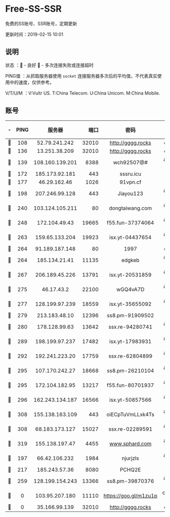# Free-SS-SSR

免费的SS账号、SSR账号，定期更新

更新时间：2019-02-15 10:01

## 说明

状态     ：🙂 - 良好 🙁 - 多次连接失败或连接超时

PING值   ：从抓取服务器使用 `socket` 连接服务器多次后的平均值，不代表真实使用中的速度，仅供参考。

V/T/U/M  ：V:Vultr US. T:China Telecom. U:China Unicom. M:China Mobile.

## 账号

|-|PING|服务器|端口|密码|加密方式|区域|V/T/U/M|
|:----:|:----:|:-----:|-----:|:----:|:----:|:----:|:----:|
|🙂|108|52.79.241.242|32010|http://gggg.rocks|chacha20|KR|8↑/9↑/8↑/7↑|
|🙂|136|13.251.38.209|32010|http://gggg.rocks|chacha20|SG|9↑/9↑/10↑/9↑|
|🙂|139|108.160.139.201|8388|wch92507@#|aes-256-cfb|JP|9↓/10↑/10↑/10↑|
|🙂|172|185.173.92.181|443|sssru.icu|rc4-md5|RU|10↑/10↑/10↑/10↑|
|🙂|177|46.29.162.46|1026|91vpn.cf|rc4-md5|RU|10↑/10↑/10↑/10↑|
|🙂|198|207.246.99.128|443|Jiayou123|aes-256-cfb|US|10↑/10↑/10↑/10↑|
|🙂|240|103.124.105.211|80|dongtaiwang.com|aes-256-cfb|US|10↑/10↑/10↑/10↑|
|🙂|248|172.104.49.43|19665|f55.fun-37374064|aes-256-cfb|SG|10↑/10↑/10↑/10↑|
|🙂|263|159.65.133.204|19923|isx.yt-04437654|aes-256-cfb|SG|9↑/9↑/9↑/9↑|
|🙂|264|91.189.187.148|80|1997|chacha20|US|10↑/10↑/10↑/10↑|
|🙂|264|185.134.21.41|11135|edgkeb|aes-256-cfb|GB|10↑/10↑/10↑/10↑|
|🙂|267|206.189.45.226|13791|isx.yt-20531859|aes-256-cfb|SG|9↑/9↑/9↑/9↑|
|🙂|275|46.17.43.2|22100|wGQ4vA7D|aes-256-gcm|RU|6↑/10↑/10↑/10↑|
|🙂|277|128.199.97.239|18559|isx.yt-35655092|aes-256-cfb|SG|9↑/9↑/9↑/9↑|
|🙂|279|213.183.48.10|12396|ss8.pm-91909502|rc4-md5|RU|10↑/10↑/10↑/10↑|
|🙂|280|178.128.99.63|13642|ssx.re-94280741|aes-256-cfb|SG|10↑/10↑/10↑/10↑|
|🙂|289|198.199.97.237|17482|isx.yt-17983931|aes-256-cfb|US|9↑/9↑/9↑/9↑|
|🙂|292|192.241.223.20|17759|ssx.re-62804899|aes-256-cfb|US|10↑/10↑/10↑/10↑|
|🙂|295|107.170.242.27|18668|ss8.pm-26210104|aes-256-cfb|US|10↑/10↑/10↑/10↑|
|🙂|295|172.104.182.95|13217|f55.fun-80701937|aes-256-cfb|SG|10↑/10↑/10↑/10↑|
|🙂|296|162.243.134.187|16566|isx.yt-50857566|aes-256-cfb|US|9↑/9↑/9↑/9↑|
|🙂|308|155.138.163.109|443|oiECpTuVmLLxk4Ts|aes-256-cfb|US|6↑/10↑/10↑/10↑|
|🙂|308|68.183.173.127|15027|ssx.re-02289591|aes-256-cfb|US|10↑/10↑/10↑/10↑|
|🙂|319|155.138.197.47|4455|www.sphard.com|aes-256-cfb|US|10↑/10↑/10↑/10↑|
|🙂|197|66.42.106.232|1984|njurjzls|aes-256-cfb|US|10↑/10↑/10↑/10↑|
|🙂|217|185.243.57.36|8080|PCHQ2E|rc4-md5|US|9↑/10↑/9↑/9↑|
|🙁|259|128.199.154.243|13366|ss8.pm-39870376|aes-256-cfb|SG|10↑/10↑/10↑/10↑|
|🙁|0|103.95.207.180|11110|https://goo.gl/m1zu1p|chacha20-ietf|US|10↑/10↑/10↑/10↑|
|🙁|0|35.166.99.139|32010|http://gggg.rocks|chacha20|US|8↑/8↑/8↑/8↑|
